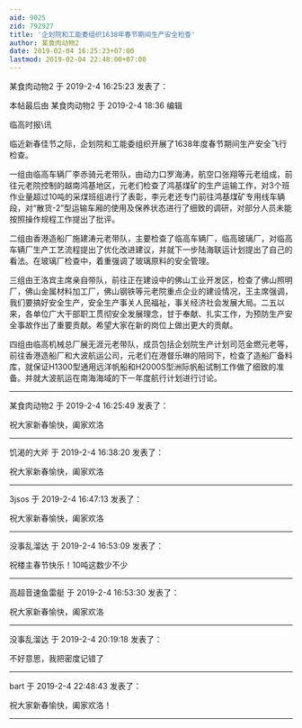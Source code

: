 ```yaml
---
aid: 9025
zid: 792927
title: '企划院和工能委组织1638年春节期间生产安全检查'
author: 某食肉动物2
date: 2019-02-04 16:25:23+07:00
lastmod: 2019-02-04 22:48:00+07:00
---
```


某食肉动物2 于 2019-2-4 16:25:23 发表了：

本帖最后由 某食肉动物2 于 2019-2-4 18:36 编辑 

临高时报\\讯

临近新春佳节之际，企划院和工能委组织开展了1638年度春节期间生产安全飞行检查。

一组由临高车辆厂李赤骑元老带队，由动力口罗海涛，航空口张翔等元老组成，前往元老院控制的越南鸿基地区，元老们检查了鸿基煤矿的生产运输工作，对3个班作业量超过10吨的采煤班组进行了表彰，李元老还专门前往鸿基煤矿专用线车辆段，对“散货-2”型运输车厢的使用及保养状态进行了细致的调研，对部分人员未能按照操作规程工作提出了批评。

二组由香港造船厂施建涛元老带队，主要检查了临高车辆厂，临高玻璃厂，对临高车辆厂生产工艺流程提出了优化改进建议，并就下一步陆海联运计划提出了自己的看法。在玻璃厂检查中，着重强调了玻璃原料的安全管理。

三组由王洛宾主席亲自带队，前往正在建设中的佛山工业开发区，检查了佛山照明厂，佛山金属材料加工厂，佛山钢铁等元老院重点企业的建设情况，王主席强调，我们要搞好安全生产，安全生产事关人民福祉，事关经济社会发展大局。二五以来，各单位广大干部职工贯彻安全发展理念，甘于奉献、扎实工作，为预防生产安全事故作出了重要贡献。希望大家在新的岗位上做出更大的贡献。

四组由临高机械总厂展无涯元老带队，成员包括企划院生产计划司范金燃元老等，前往香港造船厂和大波航运公司，元老们在港督乐琳的陪同下，检查了造船厂备料库，就保证H1300型通用远洋帆船和H2000S型洲际帆船试制工作做了细致的准备。并就大波航运在南海海域的下一年度航行计划进行讨论。

---------

某食肉动物2 于 2019-2-4 16:25:49 发表了：

祝大家新春愉快，阖家欢洛

---------

饥渴的大斧 于 2019-2-4 16:38:20 发表了：

祝大家新春愉快，阖家欢洛

---------

3jsos 于 2019-2-4 16:47:13 发表了：

祝大家新春愉快，阖家欢洛

---------

没事乱溜达 于 2019-2-4 16:53:09 发表了：

祝楼主春节快乐！10吨这数少不少

---------

高超音速鱼雷艇 于 2019-2-4 16:53:30 发表了：

祝大家新春愉快，阖家欢洛

---------

没事乱溜达 于 2019-2-4 20:19:18 发表了：

不好意思，我把密度记错了

---------

bart 于 2019-2-4 22:48:43 发表了：

祝大家新春愉快，阖家欢洛！

---------

